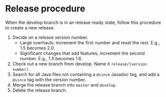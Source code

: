 Release procedure
=================

When the develop branch is in an release ready state, follow this procedure to create a new release.

1. Decide on a release version number.
    * Large overhauls: increment the first number and reset the rest. E.g., 1.5 becomes 2.0.
    * Significant changes that add features, increment the second number. E.g., 1.5 becomes 1.6.
1. Check out a new branch from develop. Name it `release/[version number]`.
1. Search for all Java files not containing a `@since` Javadoc tag, and add a `@since` tag with the version number.
1. Merge the release branch into `master` and `develop`.
1. Delete the release branch.
